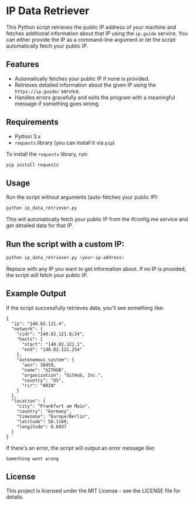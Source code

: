 # IP Data Retriever

This Python script retrieves the public IP address of your machine and fetches additional information about that IP using the `ip.guide` service. You can either provide the IP as a command-line argument or let the script automatically fetch your public IP.

## Features

- Automatically fetches your public IP if none is provided.
- Retrieves detailed information about the given IP using the `https://ip.guide/` service.
- Handles errors gracefully and exits the program with a meaningful message if something goes wrong.

## Requirements

- Python 3.x
- `requests` library (you can install it via `pip`)

To install the `requests` library, run:
```bash
pip install requests
```

## Usage
Run the script without arguments (auto-fetches your public IP):

```bash
python ip_data_retriever.py
```
This will automatically fetch your public IP from the ifconfig.me service and get detailed data for that IP.

## Run the script with a custom IP:
```bash
python ip_data_retriever.py <your-ip-address>
```
Replace <your-ip-address> with any IP you want to get information about. If no IP is provided, the script will fetch your public IP.

## Example Output
If the script successfully retrieves data, you'll see something like:

```vbnet
{
  "ip": "140.82.121.4",
  "network": {
    "cidr": "140.82.121.0/24",
    "hosts": {
      "start": "140.82.121.1",
      "end": "140.82.121.254"
    },
    "autonomous_system": {
      "asn": 36459,
      "name": "GITHUB",
      "organization": "GitHub, Inc.",
      "country": "US",
      "rir": "ARIN"
    }
  },
  "location": {
    "city": "Frankfurt am Main",
    "country": "Germany",
    "timezone": "Europe/Berlin",
    "latitude": 50.1169,
    "longitude": 8.6837
  }
}
```
If there's an error, the script will output an error message like:

```nginx
Something went wrong
```

## License
This project is licensed under the MIT License - see the LICENSE file for details.
